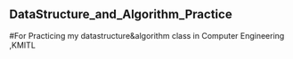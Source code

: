 ## DataStructure_and_Algorithm_Practice

#For Practicing my datastructure&algorithm class in Computer Engineering ,KMITL
